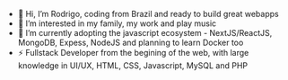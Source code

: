 - 👋 Hi, I’m Rodrigo, coding from Brazil and ready to build great webapps
- 👀 I’m interested in my family, my work and play music
- 🌱 I’m currently adopting the javascript ecosystem - NextJS/ReactJS, MongoDB, Expess, NodeJS and planning to learn Docker too
- ⚡ Fullstack Developer from the begining of the web, with large knowledge in UI/UX, HTML, CSS, Javascript, MySQL and PHP

